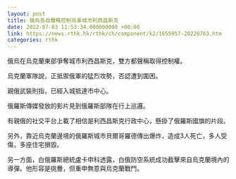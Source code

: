 ```yaml
---
layout: post
title: 俄烏各自聲稱控制烏東城市利西昌斯克　
date: 2022-07-03 11:53:34.000000000 +08:00
link: https://news.rthk.hk/rthk/ch/component/k2/1655957-20220703.htm
categories: rthk
---
```


俄烏在烏克蘭東部爭奪城市利西昌斯克，雙方都聲稱取得控制權。

烏克蘭軍隊說，正抵禦俄軍的猛烈攻勢，否認遭到圍困。

親俄武裝則指，已經入城抵達市中心。

俄羅斯傳媒發放的影片見到俄羅斯部隊在行上巡邏。

有親俄的社交平台上載了相信是利西昌斯克行政中心，懸掛了俄羅斯國旗的片段。

另外，靠近烏克蘭邊境的俄羅斯城市貝爾哥羅德傳出爆炸，造成3人死亡，多人受傷，多座住宅損毀。

另一方面，白俄羅斯總統盧卡申科透露，白俄防空系統成功截擊來自烏克蘭境內的導彈。他形容是挑釁，但重申無意與烏克蘭戰鬥。
